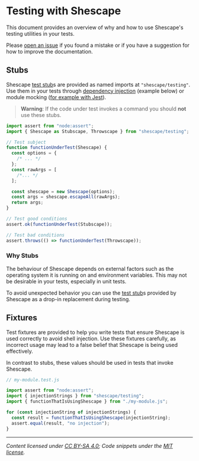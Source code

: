 # Testing with Shescape

This document provides an overview of why and how to use Shescape's testing
utilities in your tests.

Please [open an issue] if you found a mistake or if you have a suggestion for
how to improve the documentation.

## Stubs

Shescape [test stub]s are provided as named imports at `"shescape/testing"`. Use
them in your tests through [dependency injection] (example below) or module
mocking ([for example with Jest][jest-module-mock]).

> **Warning**: If the code under test invokes a command you should **not** use
> these stubs.

```javascript
import assert from "node:assert";
import { Shescape as Stubscape, Throwscape } from "shescape/testing";

// Test subject
function functionUnderTest(Shescape) {
  const options = {
    /* ... */
  };
  const rawArgs = [
    /*... */
  ];

  const shescape = new Shescape(options);
  const args = shescape.escapeAll(rawArgs);
  return args;
}

// Test good conditions
assert.ok(functionUnderTest(Stubscape));

// Test bad conditions
assert.throws(() => functionUnderTest(Throwscape));
```

### Why Stubs

The behaviour of Shescape depends on external factors such as the operating
system it is running on and environment variables. This may not be desirable in
your tests, especially in unit tests.

To avoid unexpected behavior you can use the [test stub]s provided by Shescape
as a drop-in replacement during testing.

## Fixtures

Test fixtures are provided to help you write tests that ensure Shescape is used
correctly to avoid shell injection. Use these fixtures carefully, as incorrect
usage may lead to a false belief that Shescape is being used effectively.

In contrast to stubs, these values should be used in tests that invoke Shescape.

```javascript
// my-module.test.js

import assert from "node:assert";
import { injectionStrings } from "shescape/testing";
import { functionThatIsUsingShescape } from "./my-module.js";

for (const injectionString of injectionStrings) {
  const result = functionThatIsUsingShescape(injectionString);
  assert.equal(result, "no injection");
}
```

---

_Content licensed under [CC BY-SA 4.0]; Code snippets under the [MIT license]._

[cc by-sa 4.0]: https://creativecommons.org/licenses/by-sa/4.0/
[dependency injection]: https://en.wikipedia.org/wiki/Dependency_injection
[jest-module-mock]: https://jestjs.io/docs/manual-mocks#mocking-node-modules
[mit license]: https://opensource.org/license/mit/
[open an issue]: https://github.com/ericcornelissen/shescape/issues/new?labels=documentation&template=documentation.md
[test stub]: https://en.wikipedia.org/wiki/Test_stub
